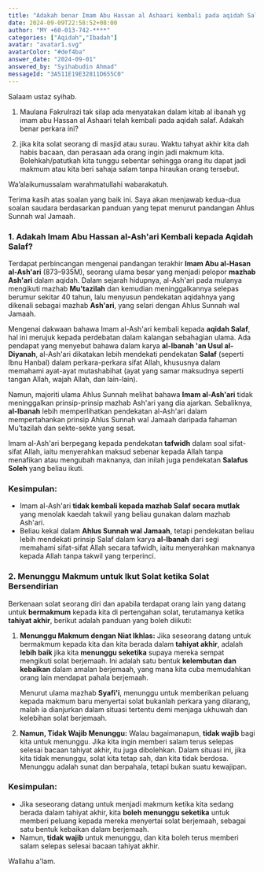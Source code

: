 ```yaml
---
title: "Adakah benar Imam Abu Hassan al Ashaari kembali pada aqidah Salaf, dan apakah patut menunggu orang lain menjadi makmum jika ada yang ingin bermakmum setelah tahyat akhir solat?"
date: 2024-09-09T22:58:52+08:00
author: "MY +60-013-742-****"
categories: ["Aqidah","Ibadah"]
avatar: "avatar1.svg"
avatarColor: "#def4ba"
answer_date: "2024-09-01"
answered_by: "Syihabudin Ahmad"
messageId: "3A511E19E32811D655C0"
---
```


Salaam ustaz syihab. 

1) Maulana Fakrulrazi tak silap ada menyatakan dalam kitab al ibanah yg imam abu Hassan al Ashaari telah kembali pada aqidah salaf. Adakah benar perkara ini?

2) jika kita solat seorang di masjid atau surau. Waktu tahyat akhir kita dah habis bacaan, dan perasaan ada orang ingin jadi makmum kita. Bolehkah/patutkah kita tunggu sebentar sehingga orang itu dapat jadi makmum atau kita beri sahaja salam tanpa hiraukan orang tersebut.

<!--more-->

Wa’alaikumussalam warahmatullahi wabarakatuh.

Terima kasih atas soalan yang baik ini. Saya akan menjawab kedua-dua soalan saudara berdasarkan panduan yang tepat menurut pandangan Ahlus Sunnah wal Jamaah.

### 1. **Adakah Imam Abu Hassan al-Ash'ari Kembali kepada Aqidah Salaf?**

Terdapat perbincangan mengenai pandangan terakhir **Imam Abu al-Hasan al-Ash'ari** (873–935M), seorang ulama besar yang menjadi pelopor **mazhab Ash'ari** dalam aqidah. Dalam sejarah hidupnya, al-Ash'ari pada mulanya mengikuti mazhab **Mu'tazilah** dan kemudian meninggalkannya selepas berumur sekitar 40 tahun, lalu menyusun pendekatan aqidahnya yang dikenali sebagai mazhab **Ash'ari**, yang selari dengan Ahlus Sunnah wal Jamaah.

Mengenai dakwaan bahawa Imam al-Ash'ari kembali kepada **aqidah Salaf**, hal ini merujuk kepada perdebatan dalam kalangan sebahagian ulama. Ada pendapat yang menyebut bahawa dalam karya **al-Ibanah 'an Usul al-Diyanah**, al-Ash'ari dikatakan lebih mendekati pendekatan **Salaf** (seperti Ibnu Hanbal) dalam perkara-perkara sifat Allah, khususnya dalam memahami ayat-ayat mutashabihat (ayat yang samar maksudnya seperti tangan Allah, wajah Allah, dan lain-lain).

Namun, majoriti ulama Ahlus Sunnah melihat bahawa **Imam al-Ash'ari** tidak meninggalkan prinsip-prinsip mazhab Ash'ari yang dia ajarkan. Sebaliknya, **al-Ibanah** lebih memperlihatkan pendekatan al-Ash'ari dalam mempertahankan prinsip Ahlus Sunnah wal Jamaah daripada fahaman Mu'tazilah dan sekte-sekte yang sesat.

Imam al-Ash'ari berpegang kepada pendekatan **tafwidh** dalam soal sifat-sifat Allah, iaitu menyerahkan maksud sebenar kepada Allah tanpa menafikan atau mengubah maknanya, dan inilah juga pendekatan **Salafus Soleh** yang beliau ikuti.

### Kesimpulan:

- Imam al-Ash'ari **tidak kembali kepada mazhab Salaf secara mutlak** yang menolak kaedah takwil yang beliau gunakan dalam mazhab Ash'ari.
- Beliau kekal dalam **Ahlus Sunnah wal Jamaah**, tetapi pendekatan beliau lebih mendekati prinsip Salaf dalam karya **al-Ibanah** dari segi memahami sifat-sifat Allah secara tafwidh, iaitu menyerahkan maknanya kepada Allah tanpa takwil yang terperinci.
  
### 2. **Menunggu Makmum untuk Ikut Solat ketika Solat Bersendirian**

Berkenaan solat seorang diri dan apabila terdapat orang lain yang datang untuk **bermakmum** kepada kita di pertengahan solat, terutamanya ketika **tahiyat akhir**, berikut adalah panduan yang boleh diikuti:

1. **Menunggu Makmum dengan Niat Ikhlas:**
   Jika seseorang datang untuk bermakmum kepada kita dan kita berada dalam **tahiyat akhir**, adalah **lebih baik** jika kita **menunggu seketika** supaya mereka sempat mengikuti solat berjemaah. Ini adalah satu bentuk **kelembutan dan kebaikan** dalam amalan berjemaah, yang mana kita cuba memudahkan orang lain mendapat pahala berjemaah.

   Menurut ulama mazhab **Syafi'i**, menunggu untuk memberikan peluang kepada makmum baru menyertai solat bukanlah perkara yang dilarang, malah ia dianjurkan dalam situasi tertentu demi menjaga ukhuwah dan kelebihan solat berjemaah.

2. **Namun, Tidak Wajib Menunggu:**
   Walau bagaimanapun, **tidak wajib** bagi kita untuk menunggu. Jika kita ingin memberi salam terus selepas selesai bacaan tahiyat akhir, itu juga dibolehkan. Dalam situasi ini, jika kita tidak menunggu, solat kita tetap sah, dan kita tidak berdosa. Menunggu adalah sunat dan berpahala, tetapi bukan suatu kewajipan.

### Kesimpulan:

- Jika seseorang datang untuk menjadi makmum ketika kita sedang berada dalam tahiyat akhir, kita **boleh menunggu seketika** untuk memberi peluang kepada mereka menyertai solat berjemaah, sebagai satu bentuk kebaikan dalam berjemaah.
- Namun, **tidak wajib** untuk menunggu, dan kita boleh terus memberi salam selepas selesai bacaan tahiyat akhir.

Wallahu a'lam.
